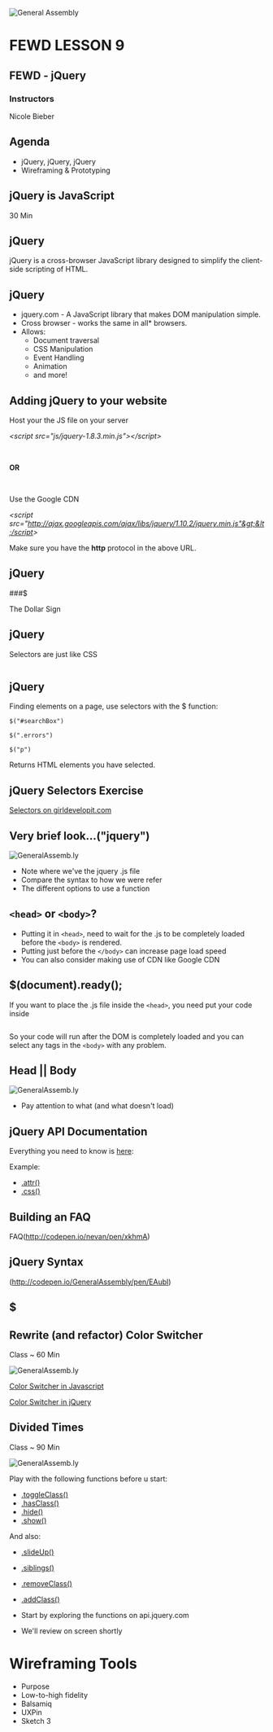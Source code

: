 ![General Assembly](../assets/images/ga.png)
# FEWD LESSON 9

## FEWD - jQuery

### Instructors
Nicole Bieber



## Agenda
<aside class="notes"></aside>

* jQuery, jQuery, jQuery
* Wireframing & Prototyping



## jQuery __is__ JavaScript
<aside class="notes">30 Min</aside>



## jQuery
<aside class="notes"></aside>

jQuery is a cross-browser JavaScript library designed to simplify the client-side scripting of HTML.



## jQuery
<aside class="notes"></aside>

* jquery.com - A JavaScript library that makes DOM manipulation simple.
* Cross browser - works the same in all* browsers. 
* Allows:
  * Document traversal
  * CSS Manipulation
  * Event Handling
  * Animation
  * and more!



## Adding jQuery to your website
<aside class="notes"></aside>

Host your the JS file on your server

_&lt;script src="js/jquery-1.8.3.min.js"&gt;&lt;/script&gt;_

<br>

__OR__

<br>

Use the Google CDN

_&lt;script src="http://ajax.googleapis.com/ajax/libs/jquery/1.10.2/jquery.min.js"&gt;&lt;/script&gt;_

Make sure you have the __http__ protocol in the above URL.



## jQuery
<aside class="notes"></aside>

###$

The Dollar Sign



## jQuery
<aside class="notes"></aside>

Selectors are just like CSS

```$(".class").click();
```



## jQuery
<aside class="notes"></aside>

Finding elements on a page, use selectors with the $ function:

```
$("#searchBox")

$(".errors")

$("p")
```

Returns HTML elements you have selected.


## jQuery Selectors Exercise
[Selectors on girldevelopit.com](http://www.teaching-materials.org/jquery/exercises/domaccess.html)

## Very brief look...("jquery")
<aside class="notes"></aside>

![GeneralAssemb.ly](../assets/images/icons/exercise_icon_md.png)

* Note where we've the jquery .js file
* Compare the syntax to how we were refer
* The different options to use a function



## `<head>` or `<body>`?
<aside class="notes"></aside>

* Putting it in `<head>`, need to wait for the .js to be completely loaded before the `<body>` is rendered.
* Putting just before the `</body>` can increase page load speed
* You can also consider making use of CDN like Google CDN



## $(document).ready();
<aside class="notes"></aside>

If you want to place the .js file inside the `<head>`, you need put your code inside
```$(document).ready();
```

So your code will run after the DOM is completely loaded and you can select any tags in the `<body>` with any problem.



## Head || Body
<aside class="notes"></aside>

![GeneralAssemb.ly](../assets/images/icons/exercise_icon_md.png)

* Pay attention to what (and what doesn't load)



## jQuery API Documentation
<aside class="notes"></aside>

Everything you need to know is [here](http://api.jquery.com/): 

Example:
* [.attr()](http://api.jquery.com/attr/)
* [.css()](http://api.jquery.com/css/)

## Building an FAQ
FAQ(http://codepen.io/nevan/pen/xkhmA)

## jQuery Syntax
(http://codepen.io/GeneralAssembly/pen/EAubl)


## $

## Rewrite (and refactor) Color Switcher
<aside class="notes">Class ~ 60 Min</aside>

![GeneralAssemb.ly](../assets/images/icons/exercise_icon_md.png)

[Color Switcher in Javascript](http://codepen.io/kevinbluer/pen/vrfbJ)

[Color Switcher in jQuery](http://codepen.io/kevinbluer/pen/rfpEi)


## Divided Times
<aside class="notes">Class ~ 90 Min</aside>

![GeneralAssemb.ly](../assets/images/icons/exercise_icon_md.png)

Play with the following functions before u start:
* [.toggleClass()](http://api.jquery.com/toggleClass/)
* [.hasClass()](http://api.jquery.com/hasClass/)
* [.hide()](http://api.jquery.com/hide/)
* [.show()](http://api.jquery.com/show/)

And also:
* [.slideUp()](http://api.jquery.com/slideUp/)
* [.siblings()](http://api.jquery.com/siblings/)
* [.removeClass()](http://api.jquery.com/removeClass/)
* [.addClass()](http://api.jquery.com/addClass/)

* Start by exploring the functions on api.jquery.com
* We'll review on screen shortly


# Wireframing Tools
<aside class="notes"></aside>

* Purpose
* Low-to-high fidelity
* Balsamiq
* UXPin
* Sketch 3
